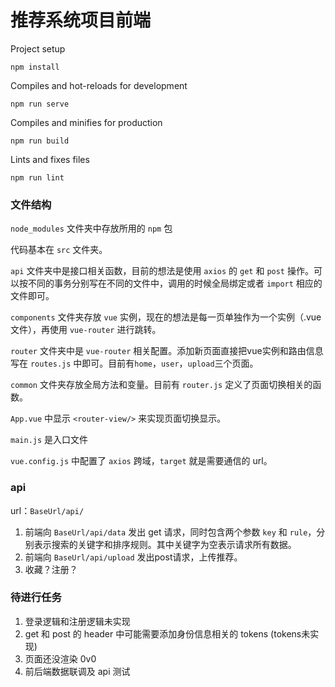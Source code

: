# 推荐系统项目前端

Project setup

```
npm install
```

Compiles and hot-reloads for development

```
npm run serve
```

Compiles and minifies for production

```
npm run build
```

Lints and fixes files

```
npm run lint
```



### 文件结构

`node_modules` 文件夹中存放所用的 `npm` 包

代码基本在 `src` 文件夹。

`api` 文件夹中是接口相关函数，目前的想法是使用 `axios` 的 `get` 和 `post` 操作。可以按不同的事务分别写在不同的文件中，调用的时候全局绑定或者 `import` 相应的文件即可。

`components` 文件夹存放 `vue` 实例，现在的想法是每一页单独作为一个实例（.vue文件），再使用 `vue-router` 进行跳转。

`router` 文件夹中是 `vue-router` 相关配置。添加新页面直接把vue实例和路由信息写在 `routes.js` 中即可。目前有`home`，`user`，`upload`三个页面。

`common` 文件夹存放全局方法和变量。目前有 `router.js` 定义了页面切换相关的函数。

`App.vue` 中显示 `<router-view/>` 来实现页面切换显示。

`main.js` 是入口文件

`vue.config.js` 中配置了 `axios` 跨域，`target` 就是需要通信的 url。

### api
url：`BaseUrl/api/`
1. 前端向 `BaseUrl/api/data` 发出 get 请求，同时包含两个参数 `key` 和 `rule`，分别表示搜索的关键字和排序规则。其中关键字为空表示请求所有数据。
2. 前端向 `BaseUrl/api/upload` 发出post请求，上传推荐。
3. 收藏？注册？


### 待进行任务

1. 登录逻辑和注册逻辑未实现
2. get 和 post 的 header 中可能需要添加身份信息相关的 tokens (tokens未实现)
3. 页面还没渲染 0v0
4. 前后端数据联调及 api 测试
